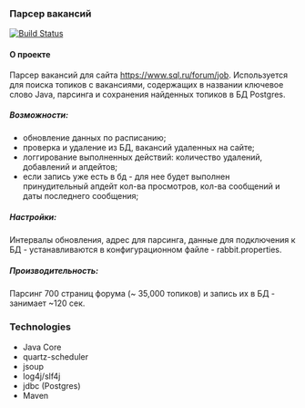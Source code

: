 ### Парсер вакансий

[![Build Status](https://travis-ci.com/denisRudie/job4j_grabber.svg?branch=master)](https://travis-ci.com/denisRudie/job4j_grabber)

#### О проекте
Парсер вакансий для сайта https://www.sql.ru/forum/job. Используется для поиска топиков с вакансиями, содержащих в названии ключевое слово Java, парсинга и сохранения найденных топиков в БД Postgres.
##### Возможности: 
* обновление данных по расписанию;
* проверка и удаление из БД, вакансий удаленных на сайте;
* логгирование выполненных действий: количество удалений, добавлений и апдейтов;
* если запись уже есть в бд - для нее будет выполнен принудительный апдейт кол-ва просмотров, кол-ва сообщений и даты последнего сообщения;
##### Настройки:
Интервалы обновления, адрес для парсинга, данные для подключения к БД - устанавливаются в конфигурационном файле - rabbit.properties. 
##### Производительность: 
Парсинг 700 страниц форума (~ 35,000 топиков) и запись их в БД - занимает ~120 сек.

### Technologies
* Java Core
* quartz-scheduler
* jsoup
* log4j/slf4j
* jdbc (Postgres)
* Maven
